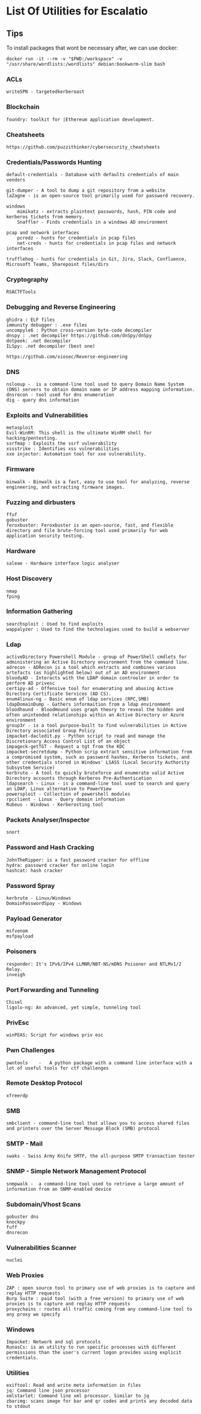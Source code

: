 # List Of Utilities for Escalatio

## Tips

To install packages that wont be necessary after, we can use docker:

```shell
docker run -it --rm -v "$PWD:/workspace" -v "/usr/share/wordlists:/wordlists" debian:bookworm-slim bash
```

### ACLs

	writeSPN - targetedkerberoast

### Blockchain

	foundry: toolkit for |Ethereum application development.

### Cheatsheets

	https://github.com/puzzithinker/cybersecurity_cheatsheets

### Credentials/Passwords Hunting

	default-credentials - Database with defaults credentials of main vendors

	git-dumper - A tool to dump a git repository from a website
	laZagne - is an open-source tool primarily used for password recovery.

	windows
		mimikatz - extracts plaintext passwords, hash, PIN code and kerberos tickets from memory.
		Snaffler - Finds credentials in a windows AD environment

	pcap and network interfaces
		pcredz - hunts for credentials in pcap files
		net-creds - hunts for credentials in pcap files and network interfaces

	trufflehog - hunts for credentials in Git, Jira, Slack, Confluence, Microsoft Teams, Sharepoint files/dirs

### Cryptography

	RSACTFTools

### Debugging and Reverse Engineering

	ghidra : ELF files
	immunity debugger : .exe files
	uncompyle6 : Python cross-version byte-code decompiler
	dnspy : .net decompiler https://github.com/dnSpy/dnSpy
	dotpeek: .net decompiler
	ILSpy: .net decompiler (best one)

	https://github.com/xiosec/Reverse-engineering

### DNS

	nslooup -  is a command-line tool used to query Domain Name System (DNS) servers to obtain domain name or IP address mapping information.
	dnsrecon - tool used for dns enumeration
	dig - query dns information

### Exploits and Vulnerabilities

	metasploit
	Evil-WinRM: This shell is the ultimate WinRM shell for hacking/pentesting.
	ssrfmap : Exploits the ssrf vulnerability
	xssstrike : Identifies xss vulnerabilities
	xxe injector: Automation tool for xxe vulnerability.

### Firmware

	binwalk - Binwalk is a fast, easy to use tool for analyzing, reverse engineering, and extracting firmware images.

### Fuzzing and dirbusters

	ffuf
	gobuster
	feroxbuster: Feroxbuster is an open-source, fast, and flexible directory and file brute-forcing tool used primarily for web application security testing.

### Hardware

	saleae - Hardware interface logic analyser

### Host Discovery

	nmap
	fping

### Information Gathering

	searchsploit : Used to find exploits
	wappalyzer : Used to find the technolagies used to build a webserver

### Ldap

	activeDirectory Powershell Module - group of PowerShell cmdlets for administering an Active Directory environment from the command line.
	adrecon - ADRecon is a tool which extracts and combines various artefacts (as highlighted below) out of an AD environment
	bloodyAD - Interacts with the LDAP domain controoler in order to perform AD privesc
	certipy-ad - Offensive tool for enumerating and abusing Active Directory Certificate Services (AD CS).
	enum4linux-ng - Basic enum of ldap services (RPC,SMB)
	ldapDomainDump - Gathers informaition from a ldap environment
	bloodhound - BloodHound uses graph theory to reveal the hidden and often unintended relationships within an Active Directory or Azure environment
	group3r - is a tool purpose-built to find vulnerabilities in Active Directory associated Group Policy
	impacket-dacledit.py - Python script to read and manage the Discretionary Access Control List of an object
	impageck-getTGT - Request a tgt from the KDC
	impacket-secretdump - Python scrip extract sensitive information from a compromised system, such as password hashes, Kerberos tickets, and other credentials stored in Windows' LSASS (Local Security Authority Subsystem Service)
	kerbrute - A tool to quickly bruteforce and enumerate valid Active Directory accounts through Kerberos Pre-Authentication
	ldapsearch - Linux - is a command-line tool used to search and query an LDAP. Linux alternative to PowerView
	powersploit - Collection of powershell modules
	rpcclient - Linux - Query domain information
	Rubeus - Windows - Kerberosting tool


### Packets Analyser/Inspector

	snort
	
### Password and Hash Cracking

	JohnTheRipper: is a fast password cracker for offline
	hydra: passowrd cracker for online login
	hashcat: hash cracker

### Password Spray

	kerbrute - Linux/Windows
	DomainPasswordSpay - Windows


### Payload Generator

	msfvenom
	msfpayload

### Poisoners

	responder: It's IPv6/IPv4 LLMNR/NBT-NS/mDNS Poisoner and NTLMv1/2 Relay.
	inveigh
	
### Port Forwarding and Tunneling

	Chisel
	ligolo-ng: An advanced, yet simple, tunneling tool

### PrivEsc

	winPEAS: Script for windows priv esc

### Pwn Challenges

	pwntools	-	A python package with a command line interface with a lot of useful tools for ctf challenges

### Remote Desktop Protocol

	xfreerdp

### SMB

	smbclient - command-line tool that allows you to access shared files and printers over the Server Message Block (SMB) protocol

### SMTP - Mail

	swaks - Swiss Army Knife SMTP, the all-purpose SMTP transaction tester

### SNMP - Simple Network Management Protocol

	snmpwalk -  a command-line tool used to retrieve a large amount of information from an SNMP-enabled device


### Subdomain/Vhost Scans

	gobuster dns
	knockpy
	fuff
	dnsrecon

### Vulnerabilities Scanner

	nuclei


### Web Proxies

	ZAP : open source tool to primary use of web proxies is to capture and replay HTTP requests
	Burp Suite : paid tool (with a free version) to primary use of web proxies is to capture and replay HTTP requests
	proxychains : routes all traffic coming from any command-line tool to any proxy we specify

### Windows

	Impacket: Network and sql protocols
	RunasCs: is an utility to run specific processes with different permissions than the user's current logon provides using explicit credentials.

### Utilities

	exiftool: Read and write meta information in files
	jq: Command line json processor
	xmlstarlet: Command line xml processor. Similar to jq
	zbarimg: scans image for bar and qr codes and prints any decoded data to stdout